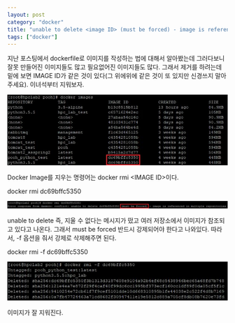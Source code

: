 ```yaml
---
layout: post
category: "docker"
title: "unable to delete <image ID> (must be forced) - image is referenced in multiple repositories"
tags: ["docker"]
---
```


지난 포스팅에서 dockerfile로 이미지를 작성하는 법에 대해서 알아봤는데 그러다보니 잘못 만들어진 이미지들도 많고 필요없어진 이미지들도 많다. 그래서 제거를 하려는데 밑에 보면 IMAGE ID가 같은 것이 있다(그 위에위에 같은 것이 또 있지만 신경쓰지 말아주세요).  이녀석부터 지워보자.

<img src="https://github.com/P00HP00H/P00HP00H.github.io/blob/master/img/docker/30.JPG?raw=true" width="px">

Docker Image를 지우는 명령어는 docker rmi \<IMAGE ID\>이다.

docker rmi dc69bffc5350

<img src="https://github.com/P00HP00H/P00HP00H.github.io/blob/master/img/docker/31.JPG?raw=true" width="px">

unable to delete 즉, 지울 수 없다는 메시지가 떴고 여러 저장소에서 이미지가 참조되고 있다고 나온다. 그래서 must be forced 반드시 강제되어야 한다고 나와있다. 따라서, -f 옵션을 줘서 강제로 삭제해주면 된다.

docker rmi -f dc69bffc5350

<img src="https://github.com/P00HP00H/P00HP00H.github.io/blob/master/img/docker/32.JPG?raw=true" width="px">

이미지가 잘 지워진다.



